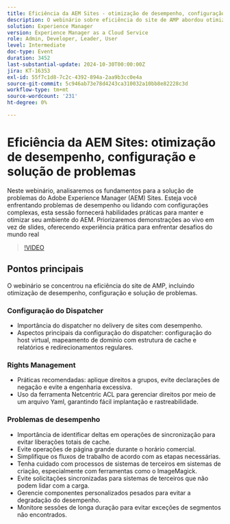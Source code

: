 ```yaml
---
title: Eficiência da AEM Sites - otimização de desempenho, configuração e solução de problemas
description: O webinário sobre eficiência do site de AMP abordou otimização de desempenho, configuração do dispatcher, práticas recomendadas de gerenciamento de direitos e estratégias para resolver problemas de desempenho.
solution: Experience Manager
version: Experience Manager as a Cloud Service
role: Admin, Developer, Leader, User
level: Intermediate
doc-type: Event
duration: 3452
last-substantial-update: 2024-10-30T00:00:00Z
jira: KT-16353
exl-id: 55f7c1d8-7c2c-4392-894a-2aa9b3cc0e4a
source-git-commit: 5c946ab73e78d4243ca310032a10bb8e82228c3d
workflow-type: tm+mt
source-wordcount: '231'
ht-degree: 0%

---
```


# Eficiência da AEM Sites: otimização de desempenho, configuração e solução de problemas

Neste webinário, analisaremos os fundamentos para a solução de problemas do Adobe Experience Manager (AEM) Sites. Esteja você enfrentando problemas de desempenho ou lidando com configurações complexas, esta sessão fornecerá habilidades práticas para manter e otimizar seu ambiente do AEM. Priorizaremos demonstrações ao vivo em vez de slides, oferecendo experiência prática para enfrentar desafios do mundo real&#x200B;

>[!VIDEO](https://video.tv.adobe.com/v/3435114/?learn=on)

## Pontos principais

O webinário se concentrou na eficiência do site de AMP, incluindo otimização de desempenho, configuração e solução de problemas.

### Configuração do Dispatcher

* Importância do dispatcher no delivery de sites com desempenho.
* Aspectos principais da configuração do dispatcher: configuração do host virtual, mapeamento de domínio com estrutura de cache e relatórios e redirecionamentos regulares.

### Rights Management

* Práticas recomendadas: aplique direitos a grupos, evite declarações de negação e evite a engenharia excessiva.
* Uso da ferramenta Netcentric ACL para gerenciar direitos por meio de um arquivo Yaml, garantindo fácil implantação e rastreabilidade.

### Problemas de desempenho

* Importância de identificar deltas em operações de sincronização para evitar liberações totais de cache.
* Evite operações de página grande durante o horário comercial.
* Simplifique os fluxos de trabalho de acordo com as etapas necessárias.
* Tenha cuidado com processos de sistemas de terceiros em sistemas de criação, especialmente com ferramentas como o ImageMagick.
* Evite solicitações sincronizadas para sistemas de terceiros que não podem lidar com a carga.
* Gerencie componentes personalizados pesados para evitar a degradação do desempenho.
* Monitore sessões de longa duração para evitar exceções de segmentos não encontrados.
